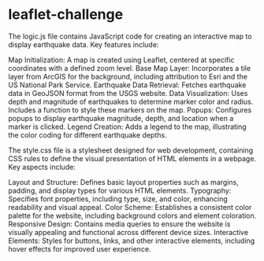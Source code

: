 # leaflet-challenge

The logic.js file contains JavaScript code for creating an interactive map to display earthquake data. Key features include:

Map Initialization: A map is created using Leaflet, centered at specific coordinates with a defined zoom level.
Base Map Layer: Incorporates a tile layer from ArcGIS for the background, including attribution to Esri and the US National Park Service.
Earthquake Data Retrieval: Fetches earthquake data in GeoJSON format from the USGS website.
Data Visualization: Uses depth and magnitude of earthquakes to determine marker color and radius. Includes a function to style these markers on the map.
Popups: Configures popups to display earthquake magnitude, depth, and location when a marker is clicked.
Legend Creation: Adds a legend to the map, illustrating the color coding for different earthquake depths.

The style.css file is a stylesheet designed for web development, containing CSS rules to define the visual presentation of HTML elements in a webpage. Key aspects include:

Layout and Structure: Defines basic layout properties such as margins, padding, and display types for various HTML elements.
Typography: Specifies font properties, including type, size, and color, enhancing readability and visual appeal.
Color Scheme: Establishes a consistent color palette for the website, including background colors and element coloration.
Responsive Design: Contains media queries to ensure the website is visually appealing and functional across different device sizes.
Interactive Elements: Styles for buttons, links, and other interactive elements, including hover effects for improved user experience.